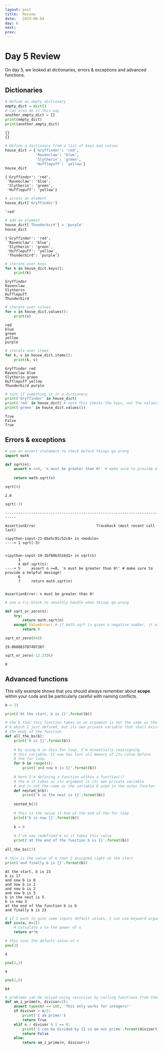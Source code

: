 ```yaml
---
layout: post
title:  Review
date:   2019-08-04
day: 6
next:
prev:
---
```



# Day 5 Review

On day 5, we looked at dictionaries, errors & exceptions and advanced functions.

## Dictionaries


```python
# Define an empty dictionary 
empty_dict = dict()
# Can also do it this way
another_empty_dict = {}
print(empty_dict)
print(another_empty_dict)
```

    {}
    {}



```python
# Define a dictionary from a list of keys and values
house_dict = {'Gryffindor': 'red',
              'Ravenclaw': 'blue',
              'Slytherin': 'green',
              'Hufflepuff': 'yellow'}
house_dict
```




    {'Gryffindor': 'red',
     'Ravenclaw': 'blue',
     'Slytherin': 'green',
     'Hufflepuff': 'yellow'}




```python
# access an element
house_dict['Gryffindor']
```




    'red'




```python
# add an element
house_dict['Thunderbird'] = 'purple'
house_dict
```




    {'Gryffindor': 'red',
     'Ravenclaw': 'blue',
     'Slytherin': 'green',
     'Hufflepuff': 'yellow',
     'Thunderbird': 'purple'}




```python
# iterate over keys
for k in house_dict.keys():
    print(k)
```

    Gryffindor
    Ravenclaw
    Slytherin
    Hufflepuff
    Thunderbird



```python
# iterate over values
for v in house_dict.values():
    print(v)
```

    red
    blue
    green
    yellow
    purple



```python
# iterate over items
for k, v in house_dict.items():
    print(k, v)
```

    Gryffindor red
    Ravenclaw blue
    Slytherin green
    Hufflepuff yellow
    Thunderbird purple



```python
# test if something is in a dictionary
print('Gryffindor' in house_dict)
print('red' in house_dict) # note this checks the keys, not the values!
print('green' in house_dict.values())
```

    True
    False
    True


## Errors & exceptions


```python
# use an assert statement to check before things go wrong 
import math

def sqrt(n):
    assert n >=0, 'n must be greater than 0!' # make sure to provide a helpful message!
    
    return math.sqrt(n)
```


```python
sqrt(4)
```




    2.0




```python
sqrt(-3)
```


    ---------------------------------------------------------------------------

    AssertionError                            Traceback (most recent call last)

    <ipython-input-21-8be5c01c52c0> in <module>
    ----> 1 sqrt(-3)
    

    <ipython-input-19-3bf80b3516d1> in sqrt(n)
          3 
          4 def sqrt(n):
    ----> 5     assert n >=0, 'n must be greater than 0!' # make sure to provide a helpful message!
          6 
          7     return math.sqrt(n)


    AssertionError: n must be greater than 0!



```python
# use a try block to smoothly handle when things go wrong

def sqrt_or_zero(n):
    try:
        return math.sqrt(n)
    except ValueError: # if math.sqrt is given a negative number, it will raise this
        return 0
```


```python
sqrt_or_zero(845)
```




    29.068883707497267




```python
sqrt_or_zero(-12.2356)
```




    0



## Advanced functions

This silly example shows that you should always remember about **scope** within your code and be particularly careful with naming conflicts.


```python
b = 23

print('At the start, b is {}'.format(b))

# the b that this function takes as an argument is not the same as the variable 
# b which I just defined, but its own private variable that shall exist within 
# the body of the function
def all_the_bs(b):
    print('b is {}'.format(b))
    
    # by using b in this for loop, I'm essentially reassigning 
    # this variable. It now has lost all memory of its value before 
    # the for loop. 
    for b in range(4):
        print('and now b is {}'.format(b))
    
    # here I'm defining a function within a function(!)
    # the b it takes as its argument is its own private variable
    # and is not the same as the variable b used in the outer functon
    def nested_b(b):
        print('b in the nest is {}'.format(b))
    
    nested_b(5)
    
    # this is the value it had at the end of the for loop
    print('b is now {}'.format(b))
    
    b = 6
    
    # I've now redefined b so it takes this value
    print('at the end of the function b is {}'.format(b))
    
all_the_bs(17)

# this is the value of b that I assigned right at the start
print('and finally b is {}'.format(b))
```

    At the start, b is 23
    b is 17
    and now b is 0
    and now b is 1
    and now b is 2
    and now b is 3
    b in the nest is 5
    b is now 3
    at the end of the function b is 6
    and finally b is 23



```python
# if I want to give some inputs default values, I can use keyword arguments
def pow(a, n=2):
    # calculate a to the power of n
    return a**n
```


```python
# this uses the default value of n
pow(2)
```




    4




```python
pow(2,2)
```




    4




```python
pow(2,6)
```




    64




```python
# problems can be solved using recursion by calling functions from themselves
def am_i_prime(n, divisor=2):
    assert type(n) == int, 'This only works for integers!'
    if divisor > n/2:
        print('I am prime!')
        return True
    elif n / divisor % 1 == 0:
        print('I can be divided by {} so am not prime'.format(divisor))
        return False
    else:
        return am_i_prime(n, divisor+1)
```

